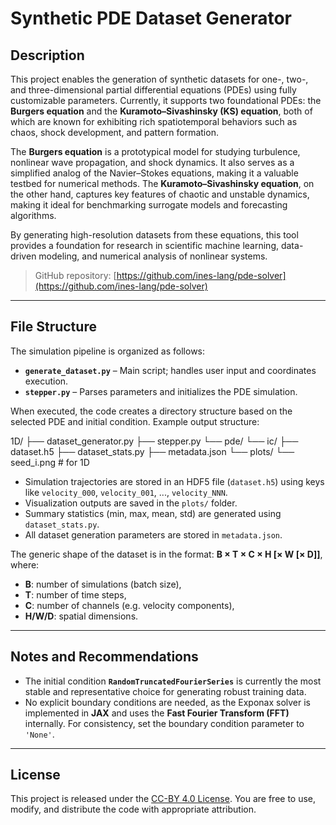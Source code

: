# Synthetic PDE Dataset Generator

## Description

This project enables the generation of synthetic datasets for one-, two-, and three-dimensional partial differential equations (PDEs) using fully customizable parameters. Currently, it supports two foundational PDEs: the **Burgers equation** and the **Kuramoto–Sivashinsky (KS) equation**, both of which are known for exhibiting rich spatiotemporal behaviors such as chaos, shock development, and pattern formation.

The **Burgers equation** is a prototypical model for studying turbulence, nonlinear wave propagation, and shock dynamics. It also serves as a simplified analog of the Navier–Stokes equations, making it a valuable testbed for numerical methods. The **Kuramoto–Sivashinsky equation**, on the other hand, captures key features of chaotic and unstable dynamics, making it ideal for benchmarking surrogate models and forecasting algorithms.

By generating high-resolution datasets from these equations, this tool provides a foundation for research in scientific machine learning, data-driven modeling, and numerical analysis of nonlinear systems.

> GitHub repository: [https://github.com/ines-lang/pde-solver](https://github.com/ines-lang/pde-solver)

---

## File Structure

The simulation pipeline is organized as follows:

- **`generate_dataset.py`** – Main script; handles user input and coordinates execution.
- **`stepper.py`** – Parses parameters and initializes the PDE simulation.

When executed, the code creates a directory structure based on the selected PDE and initial condition. Example output structure:

1D/
├── dataset_generator.py
├── stepper.py
└── pde/
└── ic/
├── dataset.h5
├── dataset_stats.py
├── metadata.json
└── plots/
└── seed_i.png # for 1D

- Simulation trajectories are stored in an HDF5 file (`dataset.h5`) using keys like `velocity_000`, `velocity_001`, ..., `velocity_NNN`.
- Visualization outputs are saved in the `plots/` folder.
- Summary statistics (min, max, mean, std) are generated using `dataset_stats.py`.
- All dataset generation parameters are stored in `metadata.json`.

The generic shape of the dataset is in the format: **B × T × C × H [× W [× D]]**, where:
- **B**: number of simulations (batch size),
- **T**: number of time steps,
- **C**: number of channels (e.g. velocity components),
- **H/W/D**: spatial dimensions.

---

## Notes and Recommendations

- The initial condition **`RandomTruncatedFourierSeries`** is currently the most stable and representative choice for generating robust training data.
- No explicit boundary conditions are needed, as the Exponax solver is implemented in **JAX** and uses the **Fast Fourier Transform (FFT)** internally. For consistency, set the boundary condition parameter to `'None'`.

---

## License

This project is released under the [CC-BY 4.0 License](https://creativecommons.org/licenses/by/4.0/). You are free to use, modify, and distribute the code with appropriate attribution.
